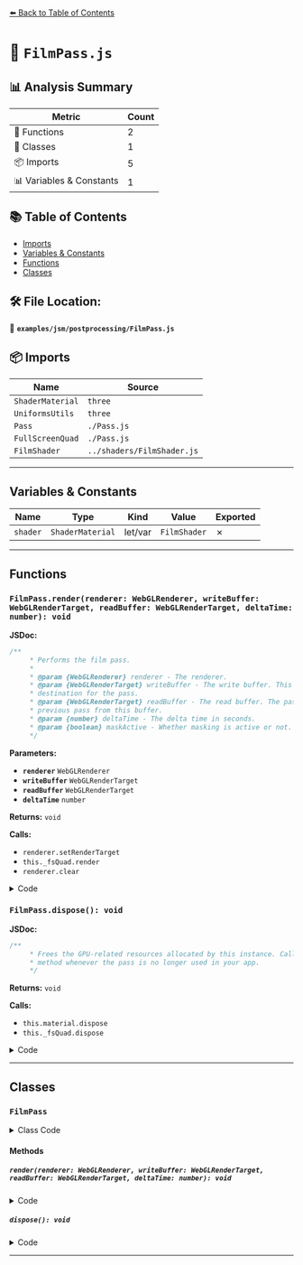 [⬅️ Back to Table of Contents](../../../index.md)

# 📄 `FilmPass.js`

## 📊 Analysis Summary

| Metric | Count |
|--------|-------|
| 🔧 Functions | 2 |
| 🧱 Classes | 1 |
| 📦 Imports | 5 |
| 📊 Variables & Constants | 1 |

## 📚 Table of Contents

- [Imports](#imports)
- [Variables & Constants](#variables-constants)
- [Functions](#functions)
- [Classes](#classes)

## 🛠️ File Location:
📂 **`examples/jsm/postprocessing/FilmPass.js`**

## 📦 Imports

| Name | Source |
|------|--------|
| `ShaderMaterial` | `three` |
| `UniformsUtils` | `three` |
| `Pass` | `./Pass.js` |
| `FullScreenQuad` | `./Pass.js` |
| `FilmShader` | `../shaders/FilmShader.js` |


---

## Variables & Constants

| Name | Type | Kind | Value | Exported |
|------|------|------|-------|----------|
| `shader` | `ShaderMaterial` | let/var | `FilmShader` | ✗ |


---

## Functions

### `FilmPass.render(renderer: WebGLRenderer, writeBuffer: WebGLRenderTarget, readBuffer: WebGLRenderTarget, deltaTime: number): void`

**JSDoc:**
```typescript
/**
	 * Performs the film pass.
	 *
	 * @param {WebGLRenderer} renderer - The renderer.
	 * @param {WebGLRenderTarget} writeBuffer - The write buffer. This buffer is intended as the rendering
	 * destination for the pass.
	 * @param {WebGLRenderTarget} readBuffer - The read buffer. The pass can access the result from the
	 * previous pass from this buffer.
	 * @param {number} deltaTime - The delta time in seconds.
	 * @param {boolean} maskActive - Whether masking is active or not.
	 */
```

**Parameters:**

- **`renderer`** `WebGLRenderer`
- **`writeBuffer`** `WebGLRenderTarget`
- **`readBuffer`** `WebGLRenderTarget`
- **`deltaTime`** `number`

**Returns:** `void`

**Calls:**

- `renderer.setRenderTarget`
- `this._fsQuad.render`
- `renderer.clear`

<details><summary>Code</summary>

```typescript
render( renderer, writeBuffer, readBuffer, deltaTime /*, maskActive */ ) {

		this.uniforms[ 'tDiffuse' ].value = readBuffer.texture;
		this.uniforms[ 'time' ].value += deltaTime;

		if ( this.renderToScreen ) {

			renderer.setRenderTarget( null );
			this._fsQuad.render( renderer );

		} else {

			renderer.setRenderTarget( writeBuffer );
			if ( this.clear ) renderer.clear();
			this._fsQuad.render( renderer );

		}

	}
```
</details>

### `FilmPass.dispose(): void`

**JSDoc:**
```typescript
/**
	 * Frees the GPU-related resources allocated by this instance. Call this
	 * method whenever the pass is no longer used in your app.
	 */
```

**Returns:** `void`

**Calls:**

- `this.material.dispose`
- `this._fsQuad.dispose`

<details><summary>Code</summary>

```typescript
dispose() {

		this.material.dispose();

		this._fsQuad.dispose();

	}
```
</details>


---

## Classes

### `FilmPass`

<details><summary>Class Code</summary>

```ts
class FilmPass extends Pass {

	/**
	 * Constructs a new film pass.
	 *
	 * @param {number} [intensity=0.5] - The grain intensity in the range `[0,1]` (0 = no effect, 1 = full effect).
	 * @param {boolean} [grayscale=false] - Whether to apply a grayscale effect or not.
	 */
	constructor( intensity = 0.5, grayscale = false ) {

		super();

		const shader = FilmShader;

		/**
		 * The pass uniforms. Use this object if you want to update the
		 * `intensity` or `grayscale` values at runtime.
		 * ```js
		 * pass.uniforms.intensity.value = 1;
		 * pass.uniforms.grayscale.value = true;
		 * ```
		 *
		 * @type {Object}
		 */
		this.uniforms = UniformsUtils.clone( shader.uniforms );

		/**
		 * The pass material.
		 *
		 * @type {ShaderMaterial}
		 */
		this.material = new ShaderMaterial( {

			name: shader.name,
			uniforms: this.uniforms,
			vertexShader: shader.vertexShader,
			fragmentShader: shader.fragmentShader

		} );

		this.uniforms.intensity.value = intensity;
		this.uniforms.grayscale.value = grayscale;

		// internals

		this._fsQuad = new FullScreenQuad( this.material );

	}

	/**
	 * Performs the film pass.
	 *
	 * @param {WebGLRenderer} renderer - The renderer.
	 * @param {WebGLRenderTarget} writeBuffer - The write buffer. This buffer is intended as the rendering
	 * destination for the pass.
	 * @param {WebGLRenderTarget} readBuffer - The read buffer. The pass can access the result from the
	 * previous pass from this buffer.
	 * @param {number} deltaTime - The delta time in seconds.
	 * @param {boolean} maskActive - Whether masking is active or not.
	 */
	render( renderer, writeBuffer, readBuffer, deltaTime /*, maskActive */ ) {

		this.uniforms[ 'tDiffuse' ].value = readBuffer.texture;
		this.uniforms[ 'time' ].value += deltaTime;

		if ( this.renderToScreen ) {

			renderer.setRenderTarget( null );
			this._fsQuad.render( renderer );

		} else {

			renderer.setRenderTarget( writeBuffer );
			if ( this.clear ) renderer.clear();
			this._fsQuad.render( renderer );

		}

	}

	/**
	 * Frees the GPU-related resources allocated by this instance. Call this
	 * method whenever the pass is no longer used in your app.
	 */
	dispose() {

		this.material.dispose();

		this._fsQuad.dispose();

	}

}
```
</details>

#### Methods

##### `render(renderer: WebGLRenderer, writeBuffer: WebGLRenderTarget, readBuffer: WebGLRenderTarget, deltaTime: number): void`

<details><summary>Code</summary>

```ts
render( renderer, writeBuffer, readBuffer, deltaTime /*, maskActive */ ) {

		this.uniforms[ 'tDiffuse' ].value = readBuffer.texture;
		this.uniforms[ 'time' ].value += deltaTime;

		if ( this.renderToScreen ) {

			renderer.setRenderTarget( null );
			this._fsQuad.render( renderer );

		} else {

			renderer.setRenderTarget( writeBuffer );
			if ( this.clear ) renderer.clear();
			this._fsQuad.render( renderer );

		}

	}
```
</details>

##### `dispose(): void`

<details><summary>Code</summary>

```ts
dispose() {

		this.material.dispose();

		this._fsQuad.dispose();

	}
```
</details>


---